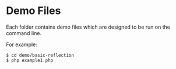 Demo Files
==========

Each folder contains demo files which are designed to be run on the command line.

For example:

```shell
$ cd demo/basic-reflection
$ php example1.php
```
